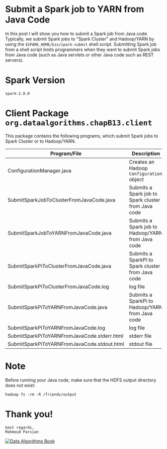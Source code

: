 Submit a Spark job to YARN from Java Code
=========================================
In this post I will show you how to submit a Spark job from Java code. 
Typically, we submit Spark jobs to "Spark Cluster" and Hadoop/YARN  by 
using the ````$SPARK_HOME/bin/spark-submit````  shell script.  Submitting 
Spark job from a shell script limits programmers when they want to submit 
Spark jobs from Java code (such as Java servlets or other Java code such 
as REST servers).

Spark Version
=============

````
spark-2.0.0
````

Client Package ````org.dataalgorithms.chapB13.client````
========================================================
This package contains the following  programs, which submit
Spark jobs to Spark Cluster or to Hadoop/YARN.


Program/File                                |  Description                                                    |
------------------------------------------- | --------------------------------------------------------------- | 
ConfigurationManager.java                   |  Creates an Hadoop ````Configuration```` object                 | 
SubmitSparkJobToClusterFromJavaCode.java    |  Submits a Spark job to Spark cluster from Java code            |
SubmitSparkJobToYARNFromJavaCode.java       |  Submits a Spark job to Hadoop/YARN from Java code              |
SubmitSparkPiToClusterFromJavaCode.java     |  Submits a SparkPi to Spark cluster from Java code              |         
SubmitSparkPiToClusterFromJavaCode.log      |  log file                                                       |
SubmitSparkPiToYARNFromJavaCode.java        |  Submits a SparkPi to Hadoop/YARN from Java code                |
SubmitSparkPiToYARNFromJavaCode.log         |  log file                                                       |
SubmitSparkPiToYARNFromJavaCode.stderr.html |  stderr file                                                    |
SubmitSparkPiToYARNFromJavaCode.stdout.html |  stdout file                                                    |


Note
====
Before running your Java code, make sure that the HDFS output directory does not exist:
````
hadoop fs -rm -R /friends/output
````

Thank you!
==========

````
best regards,
Mahmoud Parsian
````

[![Data Algorithms Book](https://github.com/mahmoudparsian/data-algorithms-book/blob/master/misc/large-image.jpg)](http://shop.oreilly.com/product/0636920033950.do) 
